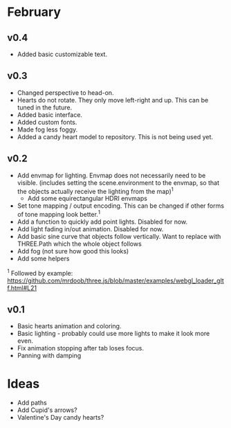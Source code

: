 # February

## v0.4
* Added basic customizable text.

## v0.3
* Changed perspective to head-on.
* Hearts do not rotate. They only move left-right and up. This can be tuned in the future.
* Added basic interface.
* Added custom fonts.
* Made fog less foggy.
* Added a candy heart model to repository. This is not being used yet.

## v0.2
* Add envmap for lighting. Envmap does not necessarily need to be visible. (includes setting the scene.environment to the envmap, so that the objects actually receive the lighting from the map)<sup>1</sup>
    * Add some equirectangular HDRI envmaps
* Set tone mapping / output encoding. This can be changed if other forms of tone mapping look better.<sup>1</sup>
* Add a function to quickly add point lights. Disabled for now.
* Add light fading in/out animation. Disabled for now.
* Add basic sine curve that objects follow vertically. Want to replace with THREE.Path which the whole object follows
* Add fog (not sure how good this looks)
* Add some helpers

<sup>1</sup> Followed by example: https://github.com/mrdoob/three.js/blob/master/examples/webgl_loader_gltf.html#L21

## v0.1
* Basic hearts animation and coloring.
* Basic lighting - probably could use more lights to make it look more even.
* Fix animation stopping after tab loses focus.
* Panning with damping
 
# Ideas
* Add paths
* Add Cupid's arrows?
* Valentine's Day candy hearts?